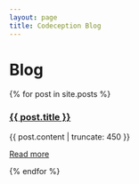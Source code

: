 ```yaml
---
layout: page
title: Codeception Blog
---
```


<h1>Blog</h1>

{% for post in site.posts %}

<h3><a href="{{ post.url }}">{{ post.title }}</a></h3>


<p>{{ post.content | truncate: 450 }}</p>

<a href="{{ post.url }}">Read more</a>

{% endfor %}